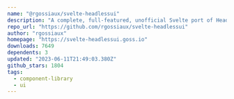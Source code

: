 ```yaml
---
name: "@rgossiaux/svelte-headlessui"
description: "A complete, full-featured, unofficial Svelte port of Headless UI, an unstyled, fully accessible UI component library."
repo_url: "https://github.com/rgossiaux/svelte-headlessui"
author: "rgossiaux"
homepage: "https://svelte-headlessui.goss.io"
downloads: 7649
dependents: 3
updated: "2023-06-11T21:49:03.380Z"
github_stars: 1804
tags: 
  - component-library
  - ui
---
```


